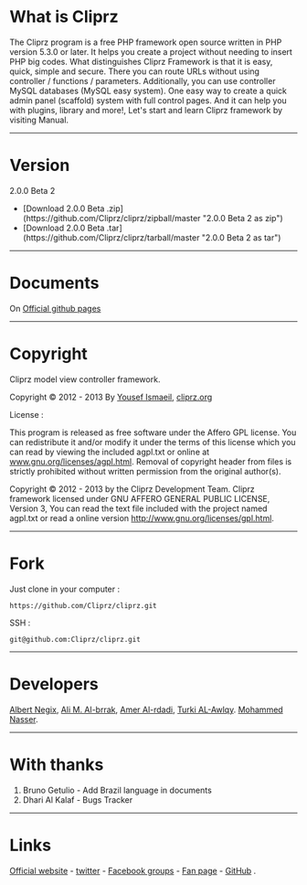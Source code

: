 What is Cliprz
==============

The Cliprz program is a free PHP framework open source written in PHP version 5.3.0 or later.
It helps you create a project without needing to insert PHP big codes.
What distinguishes Cliprz Framework is that it is easy, quick,
simple and secure. There you can route URLs without using controller / functions / parameters.
Additionally, you can use controller MySQL databases (MySQL easy system).
One easy way to create a quick admin panel (scaffold) system with full control pages.
And it can help you with plugins, library and more!,
Let's start and learn Cliprz framework by visiting Manual.


* * *


Version
=======
2.0.0 Beta 2
<ul>
  <li> [Download 2.0.0 Beta .zip](https://github.com/Cliprz/cliprz/zipball/master "2.0.0 Beta 2 as zip") </li>
  <li> [Download 2.0.0 Beta .tar](https://github.com/Cliprz/cliprz/tarball/master "2.0.0 Beta 2 as tar") </li>
</ul>


* * *


Documents
=========
On [Official github pages](http://cliprz.github.io/cliprz/ "Cliprz Official github pages")


* * *


Copyright
=========

Cliprz model view controller framework.

Copyright &copy; 2012 - 2013 By [Yousef Ismaeil](https://www.github.com/Cliprz/ "@Cliprz"), [cliprz.org](http://wwww.cliprz.org "Cliprz official website")



License :

This program is released as free software under the Affero GPL license.
You can redistribute it and/or modify it under the terms of this license which you can read by viewing the included agpl.txt or online at www.gnu.org/licenses/agpl.html.
Removal of copyright header from files is strictly prohibited without written permission from the original author(s).

Copyright &copy; 2012 - 2013 by the Cliprz Development Team.
Cliprz framework licensed under GNU AFFERO GENERAL PUBLIC LICENSE, Version 3,
You can read the text file included with the project named agpl.txt or read a online version http://www.gnu.org/licenses/gpl.html.


* * *


Fork
====

Just clone in your computer :

```code
https://github.com/Cliprz/cliprz.git
```

SSH :

```code
git@github.com:Cliprz/cliprz.git
```


* * *


Developers
==========

[Albert Negix](https://github.com/Negix "Albert Negix on Github"),
[Ali M. Al-brrak](https://github.com/alaa13212 "Ali M. Al-brrak on Github"),
[Amer Al-rdadi](https://github.com/ameralrdadi "Amer Alrdadi on Github"),
[Turki AL-Awlqy](https://github.com/turkialawlqy "Turki AL-Awlqy on Github").
[Mohammed Nasser](https://github.com/Mohammed-Nasser "Mohammed Nasser on Github").

* * *

With thanks
===========
<ol>
  <li>Bruno Getulio - Add Brazil language in documents</li>
  <li>Dhari Al Kalaf - Bugs Tracker</li>
</ol>


* * *


Links
=====

[Official website](http://cliprz.org "Cliprz Official website") -
[twitter](http://twitter.com/cliprz "Cliprz on twitter") -
[Facebook groups](http://www.facebook.com/groups/cliprz.org "Cliprz on Facebook groups") -
[Fan page](http://www.facebook.com/CliprzFramework "Cliprz Fan page") -
[GitHub](http://github.com/Cliprz/cliprz "Cliprz on GitHub") .
